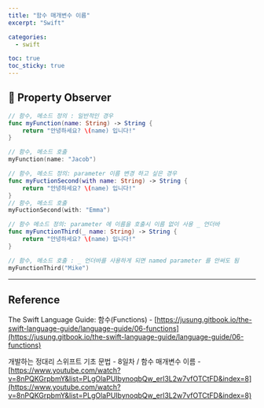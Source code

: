 ```yaml
---
title: "함수 매개변수 이름"
excerpt: "Swift"

categories:
  - swift

toc: true
toc_sticky: true
---
```


## 🔷 Property Observer

```swift
// 함수, 메소드 정의 : 일반적인 경우
func myFunction(name: String) -> String {
	return "안녕하세요? \(name) 입니다!"
}

// 함수, 메소드 호출
myFunction(name: "Jacob")

// 함수, 메소드 정의: parameter 이름 변경 하고 싶은 경우
func myFuctionSecond(with name: String) -> String {
	return "안녕하세요? \(name) 입니다!"
}
// 함수, 메소드 호출
myFuctionSecond(with: "Emma")

// 함수 메소드 정의: parameter 에 이름을 호출시 이름 없이 사용 _ 언더바
func myFunctionThird(_ name: String) -> String {
	return "안녕하세요? \(name) 입니다!"
}

// 함수, 메소드 호출 : _ 언더바를 사용하게 되면 named parameter 를 안써도 됨
myFunctionThird("Mike")

```

---

<!-- 🔶 🔷 📌 🔑  -->

## Reference

The Swift Language Guide: 함수(Functions) - [https://jusung.gitbook.io/the-swift-language-guide/language-guide/06-functions](https://jusung.gitbook.io/the-swift-language-guide/language-guide/06-functions)

개발하는 정대리 스위프트 기초 문법 - 8일차 / 함수 매개변수 이름 - [https://www.youtube.com/watch?v=8nPQKGrpbmY&list=PLgOlaPUIbynoqbQw_erl3L2w7vfOTCtFD&index=8](https://www.youtube.com/watch?v=8nPQKGrpbmY&list=PLgOlaPUIbynoqbQw_erl3L2w7vfOTCtFD&index=8)
